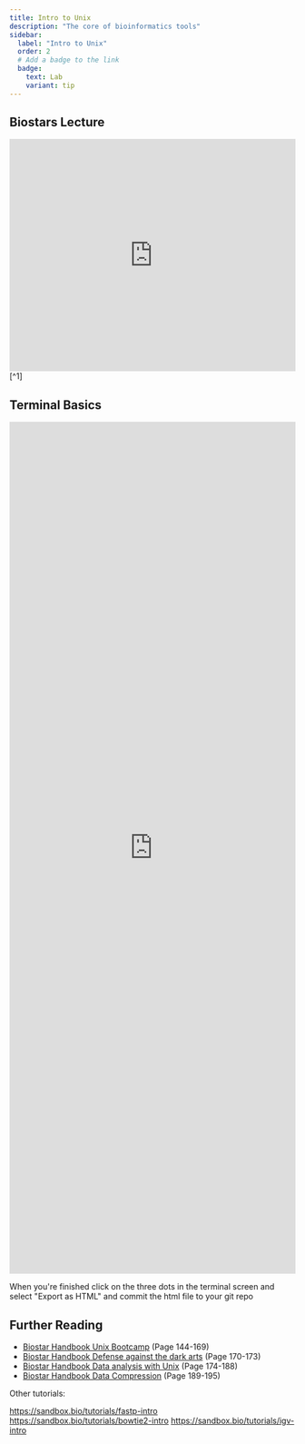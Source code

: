 ```yaml
---
title: Intro to Unix
description: "The core of bioinformatics tools"
sidebar:
  label: "Intro to Unix"
  order: 2
  # Add a badge to the link
  badge:
    text: Lab
    variant: tip
---
```


## Biostars Lecture

<iframe src="https://docs.google.com/presentation/d/e/2PACX-1vQHJMsd5gRHxCwC8mQxNoD7sgCebbsEuuXsEhouvUxQ-2TcHmXSqol5cyX1ftxcwJ8etxwoPfLbWdCL/embed?start=false&amp;loop=false&amp;delayms=3000" allowfullscreen="true" mozallowfullscreen="true" webkitallowfullscreen="true" width="100%" height="409" frameborder="0"></iframe>[^1]

## Terminal Basics

<iframe src="https://sandbox.bio/tutorials/terminal-basics" allowfullscreen="true" mozallowfullscreen="true" webkitallowfullscreen="true" width="100%" height="1500" frameborder="0"></iframe>

When you're finished click on the three dots in the terminal screen and select "Export as HTML" and commit the html file to your git repo

[^1]: https://www.biostarhandbook.com/edu/lecture/view/88/

<!-- TODO Add hardlink -->

[^2]: Practical Research Computing Unix Lecture
[^3]: [The Missing Semester: The Shell](https://missing.csail.mit.edu/2020/course-shell/)

## Further Reading

- [Biostar Handbook Unix Bootcamp](https://www.biostarhandbook.com/the-unix-bootcamp.html) (Page 144-169)
- [Biostar Handbook Defense against the dark arts](https://www.biostarhandbook.com/defense-dark-arts.html) (Page 170-173)
- [Biostar Handbook Data analysis with Unix](https://www.biostarhandbook.com/unixanalyis.html#unixanalyis) (Page 174-188)
- [Biostar Handbook Data Compression](https://www.biostarhandbook.com/data-compression.html#data-compression) (Page 189-195)

Other tutorials:

https://sandbox.bio/tutorials/fastp-intro
https://sandbox.bio/tutorials/bowtie2-intro
https://sandbox.bio/tutorials/igv-intro
